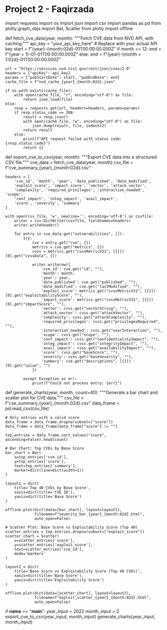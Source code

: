 # Project 2 - Faqirzada

import requests
import os
import json
import csv
import pandas as pd
from plotly.graph_objs import Bar, Scatter
from plotly import offline


def fetch_cve_data(year, month):
    """Fetch CVE data from NVD API, with caching."""
    api_key = "your_api_key_here"  # Replace with your actual API key
    start = f"{year}-{month:02d}-01T00:00:00.000Z"
    if month == 12:
        end = f"{year + 1}-01-01T00:00:00.000Z"
    else:
        end = f"{year}-{month + 1:02d}-01T00:00:00.000Z"

    url = "https://services.nvd.nist.gov/rest/json/cves/2.0"
    headers = {"apiKey": api_key}
    params = {"pubStartDate": start, "pubEndDate": end}
    cache_file = f"nvd_cache_{year}_{month:02d}.json"

    if os.path.exists(cache_file):
        with open(cache_file, "r", encoding="utf-8") as file:
            return json.load(file)
    else:
        resp = requests.get(url, headers=headers, params=params)
        if resp.status_code == 200:
            result = resp.json()
            with open(cache_file, "w", encoding="utf-8") as file:
                json.dump(result, file, indent=2)
            return result
        else:
            print(f"API request failed with status code: {resp.status_code}")
            return {}


def export_cve_to_csv(year, month):
    """Export CVE data into a structured CSV file."""
    cve_data = fetch_cve_data(year, month)
    csv_file = f"cve_summary_{year}_{month:02d}.csv"

    headers = [
        'cve_id', 'month', 'year', 'date_published', 'date_modified',
        'exploit_score', 'impact_score', 'vector', 'attack_vector',
        'complexity', 'required_privileges', 'interaction_needed', 'scope',
        'conf_impact', 'integ_impact', 'avail_impact',
        'score', 'severity', 'summary'
    ]

    with open(csv_file, 'w', newline='', encoding='utf-8') as csvfile:
        writer = csv.DictWriter(csvfile, fieldnames=headers)
        writer.writeheader()

        for entry in cve_data.get("vulnerabilities", []):
            try:
                cve = entry.get("cve", {})
                metrics = cve.get("metrics", {})
                cvss = metrics.get("cvssMetricV31", [{}])[0].get("cvssData", {})

                writer.writerow({
                    'cve_id': cve.get("id", ""),
                    'month': month,
                    'year': year,
                    'date_published': cve.get("published", ""),
                    'date_modified': cve.get("lastModified", ""),
                    'exploit_score': metrics.get("cvssMetricV31", [{}])[0].get("exploitabilityScore", ""),
                    'impact_score': metrics.get("cvssMetricV31", [{}])[0].get("impactScore", ""),
                    'vector': cvss.get("vectorString", ""),
                    'attack_vector': cvss.get("attackVector", ""),
                    'complexity': cvss.get("attackComplexity", ""),
                    'required_privileges': cvss.get("privilegesRequired", ""),
                    'interaction_needed': cvss.get("userInteraction", ""),
                    'scope': cvss.get("scope", ""),
                    'conf_impact': cvss.get("confidentialityImpact", ""),
                    'integ_impact': cvss.get("integrityImpact", ""),
                    'avail_impact': cvss.get("availabilityImpact", ""),
                    'score': cvss.get("baseScore", ""),
                    'severity': cvss.get("baseSeverity", ""),
                    'summary': cve.get("descriptions", [{}])[0].get("value", "")
                })

            except Exception as err:
                print(f"Could not process entry: {err}")


def generate_charts(year, month, count=40):
    """Generate a bar chart and scatter plot for CVE data."""
    csv_file = f"cve_summary_{year}_{month:02d}.csv"
    data_frame = pd.read_csv(csv_file)

    # Only entries with a valid score
    data_frame = data_frame.dropna(subset=["score"])
    data_frame = data_frame[data_frame["score"] != ""]

    top_entries = data_frame.sort_values("score", ascending=False).head(count)

    # Bar Chart: Top CVEs by Base Score
    bar_chart = Bar(
        x=top_entries['cve_id'],
        y=top_entries['score'],
        text=top_entries['summary'],
        marker=dict(line=dict(width=1))
    )

    layout1 = dict(
        title='Top 40 CVEs by Base Score',
        xaxis=dict(title='CVE ID'),
        yaxis=dict(title='Base Score')
    )

    offline.plot(dict(data=[bar_chart], layout=layout1),
                 filename=f"severity_bar_{year}_{month:02d}.html",
                 auto_open=False)

    # Scatter Plot: Base Score vs Exploitability Score (Top 40)
    scatter_entries = top_entries.dropna(subset=["exploit_score"])
    scatter_chart = Scatter(
        x=scatter_entries['score'],
        y=scatter_entries['exploit_score'],
        text=scatter_entries['cve_id'],
        mode='markers'
    )

    layout2 = dict(
        title='Base Score vs Exploitability Score (Top 40 CVEs)',
        xaxis=dict(title='Base Score'),
        yaxis=dict(title='Exploitability Score')
    )

    offline.plot(dict(data=[scatter_chart], layout=layout2),
                 filename=f"exploit_scatter_{year}_{month:02d}.html",
                 auto_open=False)


if __name__ == "__main__":
    year_input = 2022
    month_input = 2
    export_cve_to_csv(year_input, month_input)
    generate_charts(year_input, month_input)
